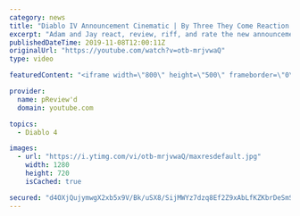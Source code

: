 ```yaml
---
category: news
title: "Diablo IV Announcement Cinematic | By Three They Come Reaction / Review / Rating"
excerpt: "Adam and Jay react, review, riff, and rate the new announcement cinematic everyone wanted to see last year at Blizzcon, Diablo IV 'By Three They Come'."
publishedDateTime: 2019-11-08T12:00:11Z
originalUrl: "https://youtube.com/watch?v=otb-mrjvwaQ"
type: video

featuredContent: "<iframe width=\"800\" height=\"500\" frameborder=\"0\" src=\"https://www.youtube.com/embed/otb-mrjvwaQ\" allow=\"accelerometer; autoplay; encrypted-media; gyroscope; picture-in-picture\" allowfullscreen></iframe>"

provider:
  name: pReview'd
  domain: youtube.com

topics:
  - Diablo 4

images:
  - url: "https://i.ytimg.com/vi/otb-mrjvwaQ/maxresdefault.jpg"
    width: 1280
    height: 720
    isCached: true

secured: "d4OXjQujymwgX2xb5x9V/Bk/uSX8/SijMWYz7dzq8Ef2Z9xAbLfKZKbrDeSmScJDzb35/BfylXW2ThS9Kc/OnF4ApY2UVFDcZ8vj0kWLArkNpMlNs38qwfSt5s2IOA/iHXH2um0bfGu2qiNyyTUUyRSyp/bc/GeTdsaesMB6BYx9VjUqqtxj1jLL1HtGRxSvHQcz3etPa7rZHnMDYDjGadqXv7SUDX0Ww6I61ZIkh8OjybOnkNJJ8OIkm2UU/ZBm7LGCWSt4NzSk/adJo88aHhYh6vDN9IPBu10rpMxp+0E0j0kjhXkltdWSBK8I4VXb3x3XZ4+mBM/1hbOvUkwezEA0Duw/2Ln5ZfTHrOov0G5/SORVSQOiNmatvayaNnhpz4xM+pinOUZHoxX7Tnq0w+fIlsaHDNr0xOpVG6eAWAyxhFiNqvsOjT6HPFPlNF2n;dvPjdPEwyC9E8UXD50vY5w=="
---
```



